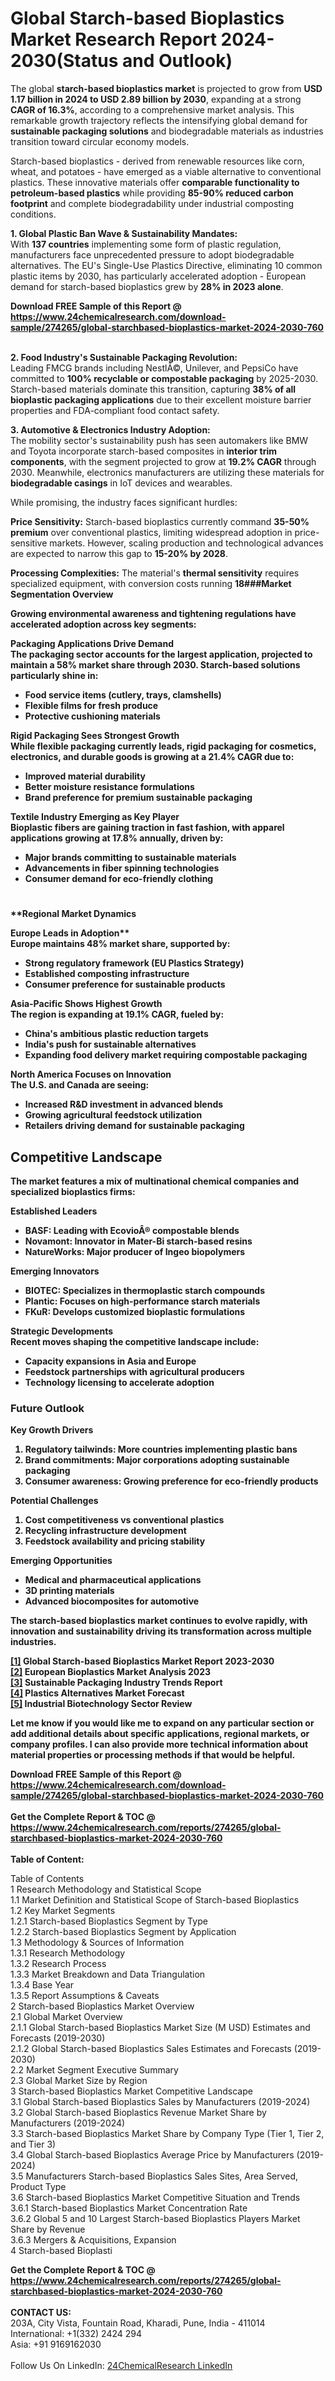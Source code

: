 <h1>Global Starch-based Bioplastics Market Research Report 2024-2030(Status and Outlook)</h1><p>The global <strong>starch-based bioplastics market</strong> is projected to grow from <strong>USD 1.17 billion in 2024 to USD 2.89 billion by 2030</strong>, expanding at a strong <strong>CAGR of 16.3%</strong>, according to a comprehensive market analysis. This remarkable growth trajectory reflects the intensifying global demand for <strong>sustainable packaging solutions</strong> and biodegradable materials as industries transition toward circular economy models.</p><p>Starch-based bioplastics - derived from renewable resources like corn, wheat, and potatoes - have emerged as a viable alternative to conventional plastics. These innovative materials offer <strong>comparable functionality to petroleum-based plastics</strong> while providing <strong>85-90% reduced carbon footprint</strong> and complete biodegradability under industrial composting conditions.</p><p><strong>1. Global Plastic Ban Wave &amp; Sustainability Mandates:</strong><br>
With <strong>137 countries</strong> implementing some form of plastic regulation, manufacturers face unprecedented pressure to adopt biodegradable alternatives. The EU's Single-Use Plastics Directive, eliminating 10 common plastic items by 2030, has particularly accelerated adoption - European demand for starch-based bioplastics grew by <strong>28% in 2023 alone</strong>.</p><div><b>Download FREE Sample of this Report @ 
            <a href="https://www.24chemicalresearch.com/download-sample/274265/global-starchbased-bioplastics-market-2024-2030-760">
            https://www.24chemicalresearch.com/download-sample/274265/global-starchbased-bioplastics-market-2024-2030-760</a></b></div><br><p><strong>2. Food Industry's Sustainable Packaging Revolution:</strong><br>
Leading FMCG brands including NestlÃ©, Unilever, and PepsiCo have committed to <strong>100% recyclable or compostable packaging</strong> by 2025-2030. Starch-based materials dominate this transition, capturing <strong>38% of all bioplastic packaging applications</strong> due to their excellent moisture barrier properties and FDA-compliant food contact safety.</p><p><strong>3. Automotive &amp; Electronics Industry Adoption:</strong><br>
The mobility sector's sustainability push has seen automakers like BMW and Toyota incorporate starch-based composites in <strong>interior trim components</strong>, with the segment projected to grow at <strong>19.2% CAGR</strong> through 2030. Meanwhile, electronics manufacturers are utilizing these materials for <strong>biodegradable casings</strong> in IoT devices and wearables.</p><p>While promising, the industry faces significant hurdles:</p><p><strong>Price Sensitivity:</strong> Starch-based bioplastics currently command <strong>35-50% premium</strong> over conventional plastics, limiting widespread adoption in price-sensitive markets. However, scaling production and technological advances are expected to narrow this gap to <strong>15-20% by 2028</strong>.</p><p><strong>Processing Complexities:</strong> The material's <strong>thermal sensitivity</strong> requires specialized equipment, with conversion costs running <strong>18###Market Segmentation Overview

Growing environmental awareness and tightening regulations have accelerated adoption across key segments:

**Packaging Applications Drive Demand**  
The packaging sector accounts for the largest application, projected to maintain a **58% market share** through 2030. Starch-based solutions particularly shine in:

- Food service items (cutlery, trays, clamshells)  
- Flexible films for fresh produce  
- Protective cushioning materials  

**Rigid Packaging Sees Strongest Growth**  
While flexible packaging currently leads, rigid packaging for cosmetics, electronics, and durable goods is growing at a **21.4% CAGR** due to:

- Improved material durability
- Better moisture resistance formulations  
- Brand preference for premium sustainable packaging

**Textile Industry Emerging as Key Player**  
Bioplastic fibers are gaining traction in fast fashion, with apparel applications growing at **17.8% annually**, driven by:

- Major brands committing to sustainable materials  
- Advancements in fiber spinning technologies  
- Consumer demand for eco-friendly clothing

# 

**Regional Market Dynamics  

Europe Leads in Adoption**  
Europe maintains **48% market share**, supported by:

- Strong regulatory framework (EU Plastics Strategy)  
- Established composting infrastructure  
- Consumer preference for sustainable products  

**Asia-Pacific Shows Highest Growth**  
The region is expanding at **19.1% CAGR**, fueled by:

- China's ambitious plastic reduction targets  
- India's push for sustainable alternatives  
- Expanding food delivery market requiring compostable packaging  

**North America Focuses on Innovation**  
The U.S. and Canada are seeing:

- Increased R&amp;D investment in advanced blends  
- Growing agricultural feedstock utilization  
- Retailers driving demand for sustainable packaging  

## Competitive Landscape

The market features a mix of multinational chemical companies and specialized bioplastics firms:

**Established Leaders**  
- **BASF**: Leading with EcovioÂ® compostable blends  
- **Novamont**: Innovator in Mater-Bi starch-based resins  
- **NatureWorks**: Major producer of Ingeo biopolymers  

**Emerging Innovators**  
- **BIOTEC**: Specializes in thermoplastic starch compounds  
- **Plantic**: Focuses on high-performance starch materials  
- **FKuR**: Develops customized bioplastic formulations  

**Strategic Developments**  
Recent moves shaping the competitive landscape include:

- **Capacity expansions** in Asia and Europe  
- **Feedstock partnerships** with agricultural producers  
- **Technology licensing** to accelerate adoption  

### Future Outlook

**Key Growth Drivers**  
1. **Regulatory tailwinds**: More countries implementing plastic bans  
2. **Brand commitments**: Major corporations adopting sustainable packaging  
3. **Consumer awareness**: Growing preference for eco-friendly products  

**Potential Challenges**  
1. **Cost competitiveness** vs conventional plastics  
2. **Recycling infrastructure** development  
3. **Feedstock availability** and pricing stability  

**Emerging Opportunities**  
- Medical and pharmaceutical applications  
- 3D printing materials  
- Advanced biocomposites for automotive  

The starch-based bioplastics market continues to evolve rapidly, with innovation and sustainability driving its transformation across multiple industries.

[[1]](#) Global Starch-based Bioplastics Market Report 2023-2030  
[[2]](#) European Bioplastics Market Analysis 2023  
[[3]](#) Sustainable Packaging Industry Trends Report  
[[4]](#) Plastics Alternatives Market Forecast  
[[5]](#) Industrial Biotechnology Sector Review

Let me know if you would like me to expand on any particular section or add additional details about specific applications, regional markets, or company profiles. I can also provide more technical information about material properties or processing methods if that would be helpful.</strong></p><div><b>Download FREE Sample of this Report @ 
            <a href="https://www.24chemicalresearch.com/download-sample/274265/global-starchbased-bioplastics-market-2024-2030-760">
            https://www.24chemicalresearch.com/download-sample/274265/global-starchbased-bioplastics-market-2024-2030-760</a></b></div><br><div><b>Get the Complete Report & TOC @ 
            <a href="https://www.24chemicalresearch.com/reports/274265/global-starchbased-bioplastics-market-2024-2030-760">
            https://www.24chemicalresearch.com/reports/274265/global-starchbased-bioplastics-market-2024-2030-760</a></b></div><br>
            <b>Table of Content:</b><p>Table of Contents<br />
1 Research Methodology and Statistical Scope<br />
1.1 Market Definition and Statistical Scope of Starch-based Bioplastics<br />
1.2 Key Market Segments<br />
1.2.1 Starch-based Bioplastics Segment by Type<br />
1.2.2 Starch-based Bioplastics Segment by Application<br />
1.3 Methodology & Sources of Information<br />
1.3.1 Research Methodology<br />
1.3.2 Research Process<br />
1.3.3 Market Breakdown and Data Triangulation<br />
1.3.4 Base Year<br />
1.3.5 Report Assumptions & Caveats<br />
2 Starch-based Bioplastics Market Overview<br />
2.1 Global Market Overview<br />
2.1.1 Global Starch-based Bioplastics Market Size (M USD) Estimates and Forecasts (2019-2030)<br />
2.1.2 Global Starch-based Bioplastics Sales Estimates and Forecasts (2019-2030)<br />
2.2 Market Segment Executive Summary<br />
2.3 Global Market Size by Region<br />
3 Starch-based Bioplastics Market Competitive Landscape<br />
3.1 Global Starch-based Bioplastics Sales by Manufacturers (2019-2024)<br />
3.2 Global Starch-based Bioplastics Revenue Market Share by Manufacturers (2019-2024)<br />
3.3 Starch-based Bioplastics Market Share by Company Type (Tier 1, Tier 2, and Tier 3)<br />
3.4 Global Starch-based Bioplastics Average Price by Manufacturers (2019-2024)<br />
3.5 Manufacturers Starch-based Bioplastics Sales Sites, Area Served, Product Type<br />
3.6 Starch-based Bioplastics Market Competitive Situation and Trends<br />
3.6.1 Starch-based Bioplastics Market Concentration Rate<br />
3.6.2 Global 5 and 10 Largest Starch-based Bioplastics Players Market Share by Revenue<br />
3.6.3 Mergers & Acquisitions, Expansion<br />
4 Starch-based Bioplasti</p><div><b>Get the Complete Report & TOC @ 
            <a href="https://www.24chemicalresearch.com/reports/274265/global-starchbased-bioplastics-market-2024-2030-760">
            https://www.24chemicalresearch.com/reports/274265/global-starchbased-bioplastics-market-2024-2030-760</a></b></div><br><b>CONTACT US:</b><br>
            203A, City Vista, Fountain Road, Kharadi, Pune, India - 411014<br>
            International: +1(332) 2424 294<br>
            Asia: +91 9169162030 <br><br>
            Follow Us On LinkedIn: <a href="https://www.linkedin.com/company/24chemicalresearch/">24ChemicalResearch LinkedIn</a>